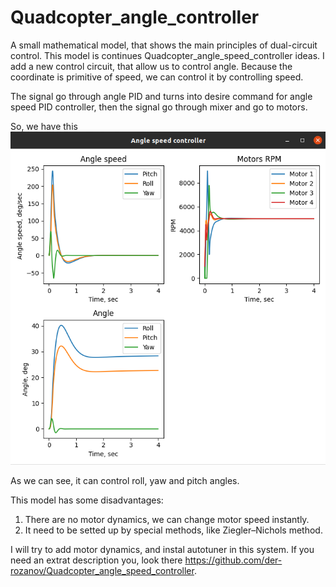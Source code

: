 # Quadcopter_angle_controller
A small mathematical model, that shows the main principles of dual-circuit control. This model is continues Quadcopter_angle_speed_controller ideas. 
I add a new control circuit, that allow us to control angle. Because the coordinate is primitive of speed, we can control it by controlling speed.

The signal go through angle PID and turns into desire command for angle speed PID controller, then the signal go through mixer and go to motors.

So, we have this 
![Screenshot](screen.png)

As we can see, it can control roll, yaw and pitch angles.

This model has some disadvantages:
1) There are no motor dynamics, we can change motor speed instantly. 
2) It need to be setted up by special methods, like Ziegler–Nichols method.

I will try to add motor dynamics, and instal autotuner in this system. If you need an extrat description you, look there https://github.com/der-rozanov/Quadcopter_angle_speed_controller. 
 

